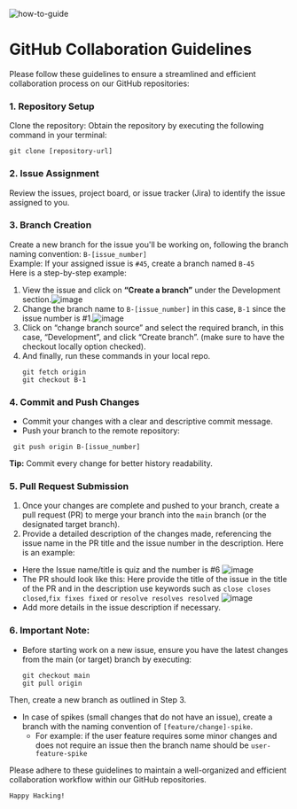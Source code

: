 ![how-to-guide](https://github.com/perceptronbd/how-to-guide/assets/53243993/3d3e08ad-b0e1-47b6-85ad-9eed580f92dd)

# GitHub Collaboration Guidelines

Please follow these guidelines to ensure a streamlined and efficient collaboration process on our GitHub repositories:

### 1. Repository Setup
Clone the repository: Obtain the repository by executing the following command in your terminal:
```
git clone [repository-url]
```

### 2. Issue Assignment
Review the issues, project board, or issue tracker (Jira) to identify the issue assigned to you.

### 3. Branch Creation
Create a new branch for the issue you'll be working on, following the branch naming convention: `B-[issue_number]` <br />
Example: If your assigned issue is `#45`, create a branch named  `B-45` <br />
Here is a step-by-step example:
1. View the issue and click on **“Create a branch”** under the Development section.![image](https://github.com/perceptronbd/how-to-guide/assets/53243993/065afa47-648d-4d15-8e2f-57a972351ee1)
2. Change the branch name to `B-[issue_number]` in this case, `B-1` since the issue number is #1.![image](https://github.com/perceptronbd/how-to-guide/assets/53243993/72811ce4-9d43-416b-af60-31ca21463d1e)
3. Click on “change branch source” and select the required branch, in this case, “Development”, and click “Create branch”. (make sure to have the checkout locally option checked).
4. And finally, run these commands in your local repo.
   ```
   git fetch origin
   git checkout B-1
   ```				

### 4. Commit and Push Changes
- Commit your changes with a clear and descriptive commit message.
- Push your branch to the remote repository:
 ```
  git push origin B-[issue_number]
 ```
**Tip:** Commit every change for better history readability.

### 5. Pull Request Submission
1. Once your changes are complete and pushed to your branch, create a pull request (PR) to merge your branch into the  `main`  branch (or the designated target branch).
2. Provide a detailed description of the changes made, referencing the issue name in the PR title and the issue number in the description.
Here is an example:
  - Here the Issue name/title is quiz and the number is #6 ![image](https://github.com/perceptronbd/how-to-guide/assets/53243993/16308b17-8c82-4bfe-bca4-48c42ea0ebf4)
  - The PR should look like this: Here provide the title of the issue in the title of the PR and in the description use keywords such as `close closes closed`,`fix fixes fixed` or `resolve resolves resolved` ![image](https://github.com/perceptronbd/how-to-guide/assets/53243993/006b8753-20eb-4ba5-9002-b031eaad4225)
  - Add more details in the issue description if necessary.

### 6. Important Note: 
- Before starting work on a new issue, ensure you have the latest changes from the  main (or target) branch by executing:
  ```
  git checkout main 
  git pull origin
  ```
Then, create a new branch as outlined in Step 3.
- In case of spikes (small changes that do not have an issue), create a branch with the naming convention of `[feature/change]-spike`.
  - For example: if the user feature requires some minor changes and does not require an issue then the branch name should be `user-feature-spike`

Please adhere to these guidelines to maintain a well-organized and efficient collaboration workflow within our GitHub repositories.

`Happy Hacking!`

